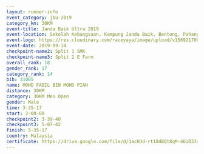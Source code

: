 ```yaml
---
layout: runner-info 
event_category: jbu-2019 
category_km: 30KM 
event-title: Janda Baik Ultra 2019  
event-location: Sekolah Kebangsaan, Kampung Janda Baik, Bentong, Pahang, Malaysia 
event-logo: https://res.cloudinary.com/raceyaya/image/upload/v1569217009/logo/janda-baik_vch1pc.jpg 
event-date: 2019-09-14 
checkpoint-name2: Split 1 SMK 
checkpoint-name3: Split 2 E Farm 
overall_rank: 18
gender_rank: 17
category_rank: 14
bib: 31085
name: MOHD FADIL BIN MOHD PIAH
distance: 30KM
category: 30KM Men Open
gender: Male
time: 3-35-17
start: 2-00-00
checkpoint2: 3-39-40
checkpoint3: 5-07-42
finish: 5-35-17
country: Malaysia
certificate: https://drive.google.com/file/d/1acHJd-rt18dBQt8qM-46iD334RjZIf2r/view?usp=sharing
---
```

